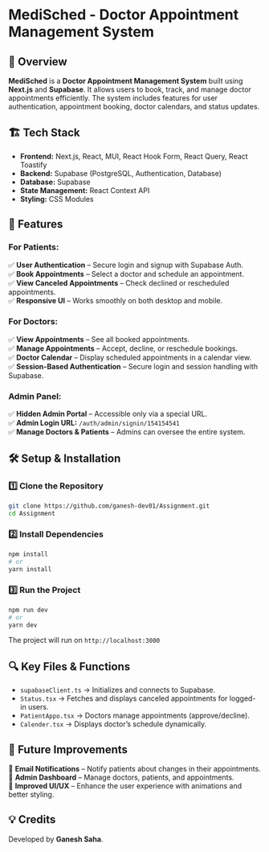 # MediSched - Doctor Appointment Management System

## 📌 Overview
**MediSched** is a **Doctor Appointment Management System** built using **Next.js** and **Supabase**. It allows users to book, track, and manage doctor appointments efficiently. The system includes features for user authentication, appointment booking, doctor calendars, and status updates.

## 🏗️ Tech Stack
- **Frontend:** Next.js, React, MUI, React Hook Form, React Query, React Toastify
- **Backend:** Supabase (PostgreSQL, Authentication, Database)
- **Database:** Supabase
- **State Management:** React Context API
- **Styling:** CSS Modules

## 🔑 Features
### **For Patients:**
✅ **User Authentication** – Secure login and signup with Supabase Auth.  
✅ **Book Appointments** – Select a doctor and schedule an appointment.  
✅ **View Canceled Appointments** – Check declined or rescheduled appointments.  
✅ **Responsive UI** – Works smoothly on both desktop and mobile.  

### **For Doctors:**
✅ **View Appointments** – See all booked appointments.  
✅ **Manage Appointments** – Accept, decline, or reschedule bookings.  
✅ **Doctor Calendar** – Display scheduled appointments in a calendar view.  
✅ **Session-Based Authentication** – Secure login and session handling with Supabase.  

### **Admin Panel:**
✅ **Hidden Admin Portal** – Accessible only via a special URL.  
✅ **Admin Login URL:** `/auth/admin/signin/154154541`  
✅ **Manage Doctors & Patients** – Admins can oversee the entire system.  

## 🛠️ Setup & Installation
### 1️⃣ **Clone the Repository**
```bash
git clone https://github.com/ganesh-dev01/Assignment.git
cd Assignment
```
### 2️⃣ **Install Dependencies**
```bash
npm install
# or
yarn install
```
### 3️⃣ **Run the Project**
```bash
npm run dev
# or
yarn dev
```
The project will run on `http://localhost:3000`

## 🔍 Key Files & Functions
- `supabaseClient.ts` → Initializes and connects to Supabase.
- `Status.tsx` → Fetches and displays canceled appointments for logged-in users.
- `PatientAppo.tsx` → Doctors manage appointments (approve/decline).
- `Calender.tsx` → Displays doctor’s schedule dynamically.

## 📌 Future Improvements
🚀 **Email Notifications** – Notify patients about changes in their appointments.  
🚀 **Admin Dashboard** – Manage doctors, patients, and appointments.  
🚀 **Improved UI/UX** – Enhance the user experience with animations and better styling.  

## 💡 Credits
Developed by **Ganesh Saha**. 



